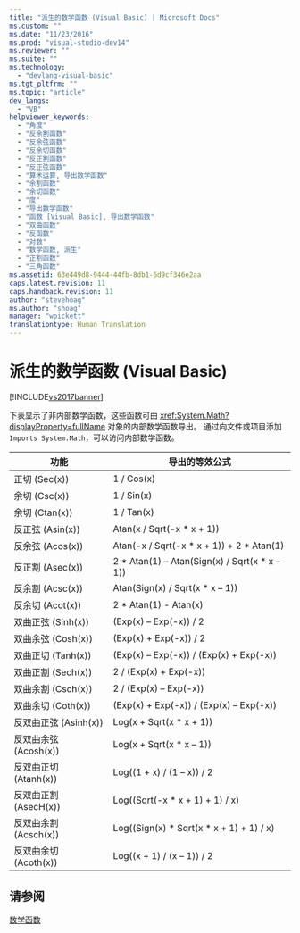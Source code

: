 ```yaml
---
title: "派生的数学函数 (Visual Basic) | Microsoft Docs"
ms.custom: ""
ms.date: "11/23/2016"
ms.prod: "visual-studio-dev14"
ms.reviewer: ""
ms.suite: ""
ms.technology: 
  - "devlang-visual-basic"
ms.tgt_pltfrm: ""
ms.topic: "article"
dev_langs: 
  - "VB"
helpviewer_keywords: 
  - "角度"
  - "反余割函数"
  - "反余弦函数"
  - "反余切函数"
  - "反正割函数"
  - "反正弦函数"
  - "算术运算, 导出数学函数"
  - "余割函数"
  - "余切函数"
  - "度"
  - "导出数学函数"
  - "函数 [Visual Basic], 导出数学函数"
  - "双曲函数"
  - "反函数"
  - "对数"
  - "数学函数, 派生"
  - "正割函数"
  - "三角函数"
ms.assetid: 63e449d8-9444-44fb-8db1-6d9cf346e2aa
caps.latest.revision: 11
caps.handback.revision: 11
author: "stevehoag"
ms.author: "shoag"
manager: "wpickett"
translationtype: Human Translation
---
```

# 派生的数学函数 (Visual Basic)
[!INCLUDE[vs2017banner](../../../csharp/includes/vs2017banner.md)]

下表显示了非内部数学函数，这些函数可由 <xref:System.Math?displayProperty=fullName> 对象的内部数学函数导出。  通过向文件或项目添加 `Imports System.Math`，可以访问内部数学函数。  
  
|功能|导出的等效公式|  
|--------|-------------|  
|正切 \(Sec\(x\)\)|1 \/ Cos\(x\)|  
|余切 \(Csc\(x\)\)|1 \/ Sin\(x\)|  
|余切 \(Ctan\(x\)\)|1 \/ Tan\(x\)|  
|反正弦 \(Asin\(x\)\)|Atan\(x \/ Sqrt\(\-x \* x \+ 1\)\)|  
|反余弦 \(Acos\(x\)\)|Atan\(\-x \/ Sqrt\(\-x \* x \+ 1\)\) \+ 2 \* Atan\(1\)|  
|反正割 \(Asec\(x\)\)|2 \* Atan\(1\) – Atan\(Sign\(x\) \/ Sqrt\(x \* x – 1\)\)|  
|反余割 \(Acsc\(x\)\)|Atan\(Sign\(x\) \/ Sqrt\(x \* x – 1\)\)|  
|反余切 \(Acot\(x\)\)|2 \* Atan\(1\) \- Atan\(x\)|  
|双曲正弦 \(Sinh\(x\)\)|\(Exp\(x\) – Exp\(\-x\)\) \/ 2|  
|双曲余弦 \(Cosh\(x\)\)|\(Exp\(x\) \+ Exp\(\-x\)\) \/ 2|  
|双曲正切 \(Tanh\(x\)\)|\(Exp\(x\) – Exp\(\-x\)\) \/ \(Exp\(x\) \+ Exp\(\-x\)\)|  
|双曲正割 \(Sech\(x\)\)|2 \/ \(Exp\(x\) \+ Exp\(\-x\)\)|  
|双曲余割 \(Csch\(x\)\)|2 \/ \(Exp\(x\) – Exp\(\-x\)\)|  
|双曲余切 \(Coth\(x\)\)|\(Exp\(x\) \+ Exp\(\-x\)\) \/ \(Exp\(x\) – Exp\(\-x\)\)|  
|反双曲正弦 \(Asinh\(x\)\)|Log\(x \+ Sqrt\(x \* x \+ 1\)\)|  
|反双曲余弦 \(Acosh\(x\)\)|Log\(x \+ Sqrt\(x \* x – 1\)\)|  
|反双曲正切 \(Atanh\(x\)\)|Log\(\(1 \+ x\) \/ \(1 – x\)\) \/ 2|  
|反双曲正割 \(AsecH\(x\)\)|Log\(\(Sqrt\(\-x \* x \+ 1\) \+ 1\) \/ x\)|  
|反双曲余割 \(Acsch\(x\)\)|Log\(\(Sign\(x\) \* Sqrt\(x \* x \+ 1\) \+ 1\) \/ x\)|  
|反双曲余切 \(Acoth\(x\)\)|Log\(\(x \+ 1\) \/ \(x – 1\)\) \/ 2|  
  
## 请参阅  
 [数学函数](../../../visual-basic/language-reference/functions/math-functions.md)